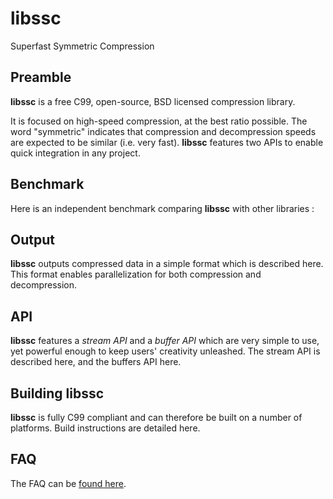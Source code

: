 libssc
======
Superfast Symmetric Compression

Preamble
--------
<b>libssc</b> is a free C99, open-source, BSD licensed compression library.

It is focused on high-speed compression, at the best ratio possible.
The word "symmetric" indicates that compression and decompression speeds are expected to be similar (i.e. very fast).
<b>libssc</b> features two APIs to enable quick integration in any project.

Benchmark
---------
Here is an independent benchmark comparing <b>libssc</b> with other libraries :


Output
------
<b>libssc</b> outputs compressed data in a simple format which is described here. This format enables parallelization for both compression and decompression.

API
---
<b>libssc</b> features a *stream API* and a *buffer API* which are very simple to use, yet powerful enough to keep users' creativity unleashed. The stream API is described here, and the buffers API here.

Building libssc
---------------
<b>libssc</b> is fully C99 compliant and can therefore be built on a number of platforms. Build instructions are detailed here.

FAQ
---
The FAQ can be <a href=https://github.com/gpnuma/libssc/wiki/FAQ>found here</a>.

